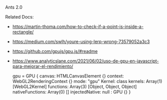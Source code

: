 Ants 2.0

Related Docs:

- https://martin-thoma.com/how-to-check-if-a-point-is-inside-a-rectangle/
- https://medium.com/swlh/youre-using-lerp-wrong-73579052a3c3
- https://github.com/gpujs/gpu.js/#readme
- https://www.analyticslane.com/2021/06/02/uso-de-gpu-en-javascript-para-mejorar-el-rendimiento/


    gpu = GPU {
        canvas: HTMLCanvasElement {}
        context: WebGL2RenderingContext {}
        mode: "gpu"
        Kernel: class
        kernels: Array(1) [WebGL2Kernel]
        functions: Array(3) [Object, Object, Object]
        nativeFunctions: Array(0) []
        injectedNative: null
        <prototype>: GPU {}
    }